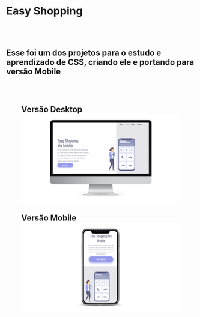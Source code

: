 <h1>Easy Shopping</h1>
<br>
<br>
<h2>Esse foi um dos projetos para o estudo e aprendizado de CSS, criando ele e portando para versão Mobile<h2>
<br>
    <figure>
        <figcaption>Versão Desktop</figcation>
        <img src="https://github.com/LuizCGsilva/Project-Easy-Shopping/blob/master/assets/desktop.png?raw=true">  
    </figure>
    
<figure>
    <figcaption>Versão Mobile</figcation>
    <img src="https://github.com/LuizCGsilva/Project-Easy-Shopping/blob/master/assets/mobile.png?raw=true">
</figure>
